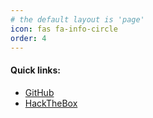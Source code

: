 ```yaml
---
# the default layout is 'page'
icon: fas fa-info-circle
order: 4
---
```


#### Quick links:
- [GitHub](https://github.com/cboski)
- [HackTheBox](https://hackthebox.com)